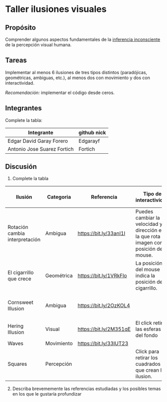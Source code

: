 # Taller ilusiones visuales

## Propósito

Comprender algunos aspectos fundamentales de la [inferencia inconsciente](https://github.com/VisualComputing/Cognitive) de la percepción visual humana.

## Tareas

Implementar al menos 6 ilusiones de tres tipos distintos (paradójicas, geométricas, ambiguas, etc.), al menos dos con movimiento y dos con interactividad.

*Recomendación:* implementar el código desde ceros.

## Integrantes

Complete la tabla:

| Integrante                 | github nick |
|----------------------------|-------------|
|Edgar David Garay Forero    | Edgarayf    |
|Antonio Jose Suarez Fortich | Fortich     |

## Discusión

1. Complete la tabla

|Ilusión|Categoria|Referencia|Tipo de interactividad|URL código base|
|-------|---------|----------|----------------------|---------------|
|Rotación cambia interpretación|Ambigua|https://bit.ly/33anI1I|Puedes cambiar la velocidad y dirección en la que rota la imagen con la posición del mouse.| |
|El cigarrillo que crece|Geométrica|https://bit.ly/1VRkFlo|La posición del mouse indica la posición del cigarrillo.| |
|Cornsweet Illusion|Ambigua|https://bit.ly/2OzKOL4| |Click para retirar el rectángulo del centro.|
|Hering Illusion|Visual|https://bit.ly/2M351qE|El click retira las esferas del fondo| |
|Waves|Movimiento|https://bit.ly/33lUT23| | |
|Squares|Percepción| |Click para retirar los cuadrados que crean la ilusion.| |

2. Describa brevememente las referencias estudiadas y los posibles temas en los que le gustaría profundizar
